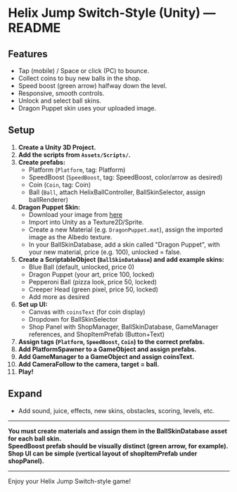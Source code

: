 # Helix Jump Switch-Style (Unity) — README

## Features

- Tap (mobile) / Space or click (PC) to bounce.
- Collect coins to buy new balls in the shop.
- Speed boost (green arrow) halfway down the level.
- Responsive, smooth controls.
- Unlock and select ball skins.
- Dragon Puppet skin uses your uploaded image.

## Setup

1. **Create a Unity 3D Project.**
2. **Add the scripts from `Assets/Scripts/`.**
3. **Create prefabs:**
   - Platform (`Platform`, tag: Platform)
   - SpeedBoost (`SpeedBoost`, tag: SpeedBoost, color/arrow as desired)
   - Coin (`Coin`, tag: Coin)
   - Ball (`Ball`, attach HelixBallController, BallSkinSelector, assign ballRenderer)
4. **Dragon Puppet Skin:**
   - Download your image from [here](https://drive.google.com/file/d/1RUPhft2gANURXPNHTRl_eovgagG2ZjoQ/view)
   - Import into Unity as a Texture2D/Sprite.
   - Create a new Material (e.g. `DragonPuppet.mat`), assign the imported image as the Albedo texture.
   - In your BallSkinDatabase, add a skin called "Dragon Puppet", with your new material, price (e.g. 100), unlocked = false.
5. **Create a ScriptableObject (`BallSkinDatabase`) and add example skins:**
   - Blue Ball (default, unlocked, price 0)
   - Dragon Puppet (your art, price 100, locked)
   - Pepperoni Ball (pizza look, price 50, locked)
   - Creeper Head (green pixel, price 50, locked)
   - Add more as desired
6. **Set up UI:**
   - Canvas with `coinsText` (for coin display)
   - Dropdown for BallSkinSelector
   - Shop Panel with ShopManager, BallSkinDatabase, GameManager references, and ShopItemPrefab (Button+Text)
7. **Assign tags (`Platform`, `SpeedBoost`, `Coin`) to the correct prefabs.**
8. **Add PlatformSpawner to a GameObject and assign prefabs.**
9. **Add GameManager to a GameObject and assign coinsText.**
10. **Add CameraFollow to the camera, target = ball.**
11. **Play!**

## Expand

- Add sound, juice, effects, new skins, obstacles, scoring, levels, etc.

---

**You must create materials and assign them in the BallSkinDatabase asset for each ball skin.  
SpeedBoost prefab should be visually distinct (green arrow, for example).  
Shop UI can be simple (vertical layout of shopItemPrefab under shopPanel).**

---

Enjoy your Helix Jump Switch-style game!

